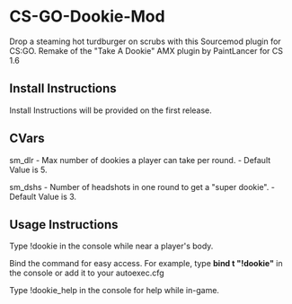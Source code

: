 # CS-GO-Dookie-Mod
Drop a steaming hot turdburger on scrubs with this Sourcemod plugin for CS:GO.
Remake of the "Take A Dookie" AMX plugin by PaintLancer for CS 1.6

## Install Instructions
Install Instructions will be provided on the first release.

## CVars
sm_dlr - Max number of dookies a player can take per round. - Default Value is 5.

sm_dshs - Number of headshots in one round to get a "super dookie". - Default Value is 3.

## Usage Instructions
Type !dookie in the console while near a player's body. 

Bind the command for easy access. For example, type **bind t "!dookie"** in the console or add it to your autoexec.cfg

Type !dookie_help in the console for help while in-game.